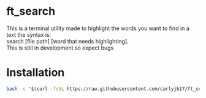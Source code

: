 # ft_search
This is a terminal utility made to highlight the words you want to find in a text the syntax is: <br />search [file path] [word that needs highlighting].<br />
This is still in development so expect bugs
# Installation
```bash
bash -c "$(curl -fsSL https://raw.githubusercontent.com/carlyjb17/ft_search/main/install.sh)"
```
